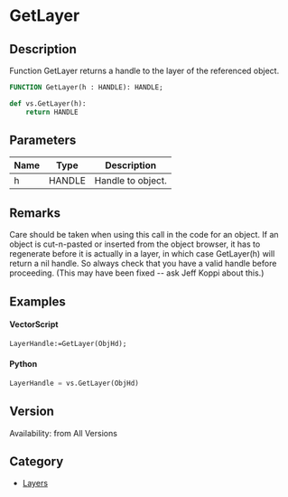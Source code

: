 # GetLayer

## Description
Function GetLayer returns a handle to the layer of the referenced object.

```pascal
FUNCTION GetLayer(h : HANDLE): HANDLE;
```

```python
def vs.GetLayer(h):
    return HANDLE
```

## Parameters
|Name|Type|Description|
|---|---|---|
|h|HANDLE|Handle to object.|

## Remarks
Care should be taken when using this call in the code for an object. If an object is cut-n-pasted or inserted from the object browser, it has to regenerate before it is actually in a layer, in which case GetLayer(h) will return a nil handle. So always check that you have a valid handle before proceeding. (This may have been fixed -- ask Jeff Koppi about this.)

## Examples
#### VectorScript ####
```pascal
LayerHandle:=GetLayer(ObjHd);
```
#### Python ####
```python
LayerHandle = vs.GetLayer(ObjHd)
```

## Version
Availability: from All Versions

## Category
* [Layers](../Categories/Layers.md)
